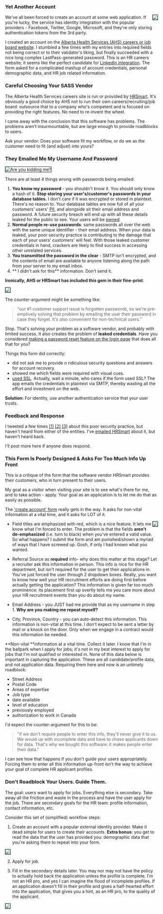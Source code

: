 <!-- {PublishedOn:"May 7 2014",Title:"They Just Emailed Me My Own Password", Intro:"A log of the time an HR careers-job application tracking software vendor emailed me my own password."} -->
<style>img{border: 1px solid black}.floatr{float:right;}</style>

### Yet Another Account ###
 
<img src="http://i.imgur.com/eGlDUBq.png" class="floatr" />

We've all been forced to create an account at some web application. If you're lucky, the service has identity integration with the popular providers - Facebook, Twitter, Google, Microsoft, and they're only storing authentication tokens from the 3rd party.

I created an account on the [Alberta Health Services (AHS) careers or job board website](https://albertahealthservices.ats.hrsmart.com/cgi-bin/a/editprofile.cgi). I stumbled a few times with my entries into required fields not being correct or to their validator's liking, but finally succeeded with a nice long complex LastPass-generated password. This is an HR careers website; it seems like the perfect candidate for  [LinkedIn integration](http://developer.linkedin.com/documents/authentication).  The form asked for a complicated mashup of account credentials, personal demographic data, and HR job related information.


### Careful Choosing Your SASS Vendor ###

The Alberta Health Services careers site is run or provided by [HRSmart](https://www.hrsmart.com/). It's obviously a good choice by AHS not to run their own careers/recruiting/job board: outsource that to a company who's competent and is focused on providing the right features. No need to re-invent the wheel. 

I came away with the conclusion that this software has problems. The problems aren't insurmountable, but are large enough to provide roadblocks to users. 

Ask your vendor: Does your software fit my workflow, or do we as the customer need to fit (and adjust) into yours?


### They Emailed Me My Username And Password ###

<img src="http://i.imgur.com/mSKPOeC.png" alt="Are you kidding me?" title="Are you kidding me?"   />

There are at least 4 things wrong with passwords being emailed:

1. **You know my password** - you shouldn't know it. You should only know a hash of it. **Stop storing your user's/customer's passwords in your database tables.** I don't care if it was encrypted or stored in plaintext. There's no reason to. Your database tables are now full of all your customers' users' [PII](https://en.wikipedia.org/wiki/Personally_identifiable_information), and alongside sit their email address and password. A future security breach will end up with all these details leaked for the public to see. Your users will be [pwned](http://haveibeenpwned.com). 
1. **Normal people re-use passwords**: same passwords all over the web with the same unique identifier - their email address. When your data is leaked, your poor security practice is contributing to the damage that each of your users' customers' will feel. With those leaked customer credentials in hand, crackers are likely to find success in accessing other unrelated services.    
1. **You transmitted the password in the clear** - SMTP isn't encrypted, and the contents of email are available to anyone listening along the path from your server to my email inbox. 
1. ** I didn't ask for this** information. Don't send it.

**Ironically, AHS or HRSmart has included this gem in their fine-print**:

![](http://i.imgur.com/Lv1MCh3.png)

The counter-argument might be something like: 

>"our #1 customer support issue is forgotten passwords, so we're pre-emptively solving that problem by emailing the user their password in case they forget. It's also convenient for non-technical users."

Stop. That's solving *your* problem as a software vendor, and probably with limited success. It also creates the problem of **leaked credentials**. Have you considered [making a password reset feature on the login page](http://www.troyhunt.com/2012/05/everything-you-ever-wanted-to-know.html) that does all that for you? 

  Things this form did correctly:

- did not ask me to provide *n* ridiculous security questions and answers for account recovery.
- showed me which fields were required with visual cues. 
- [used SSL](http://i.imgur.com/pMvFgOf.png). Actually, wait a minute, who cares if the form used SSL? The app emails the credentials in plaintext via SMTP, thereby wasting all the effort and investment on the web.

**Solution:** For identity, use another authentication service that your user trusts. 


### Feedback and Response ###

I tweeted a few times [[1]](https://twitter.com/Philoushka/status/462434155670691840) [[2]](https://twitter.com/Philoushka/status/462436248632557568) [[3]](https://twitter.com/Philoushka/status/462438911063490560) about this poor security practice, but haven't heard from either of the entities. I've [emailed HRSmart](http://i.imgur.com/rbqXHix.png) about it, but haven't heard back.

I'll post more here if anyone does respond.


### This Form Is Poorly Designed & Asks For Too Much Info Up Front ###

This is a critique of the form that the software vendor HRSmart provides their customers, who in turn present to their users. 

My goal as a visitor when visiting your site is to see what's there for me, and to take action - apply. Your goal as an application is to let me do that as easily as possible.

The ['create account' form](https://albertahealthservices.ats.hrsmart.com/cgi-bin/a/editprofile.cgi) really gets in the way. It asks for non-vital information at a vital time, and it asks for LOT of it. 

<img src="http://i.imgur.com/rsA9rhx.png" class="floatr" />

- Field titles are emphasized with red, which is a nice feature. It lets me know what I'm forced to enter. The problem is that the fields **aren't de-emphasized** (i.e. turn to black) when you've entered a valid value. So what happens? I submit the form and am punished/shown a myriad of ways that I have screwed up. Gosh, if only I had known what you wanted.
  
- Referral Source as **required** info- why does this matter at this stage? Let a recruiter ask this information in person. This info is nice for the HR department, but isn't required for the user to get their applications in. You've just forced the user through 2 dropdown boxes. Really, you want to know how well your HR recruitment efforts are doing first before actually getting the application? This information is given far too much prominence: its placement first up overtly tells me you care more about your HR recruitment events than you do about my name.

- Email Address - you JUST had me provide that as my username in step 1. **Why are you making me repeat myself?**
- City, Province, Country - you can auto-detect this information. This information is non-vital at this time. I don't expect to be sent a letter by mail or a knock on the door. Only when we engage in a contract would this information be needed.

**Non-vital **information at a vital time. Collect it later. I know that I'm in the ballpark when I apply for jobs; it's not in my best interest to apply for jobs that I'm not qualified or interested in. None of this data below is important in capturing the application. These are all candidate/profile data, and not application data. Requiring them here and now is an untimely roadblock:

- Street Address 
- Postal Code  
- Areas of expertise
- Job type
- date available
- level of education  
- previously employed
- authorization to work in Canada

I'd expect the counter-argument for this to be:

>"if we don't require people to enter this info, they'll never give it to us. We would up with incomplete data and have to chase applicants down for data. That's why we bought this software: it makes people enter their data." 

I can see how that happens if you don't guide your users appropriately. Forcing them to enter all this information up-front isn't the way to achieve your goal of complete HR applicant profiles.

### Don't Roadblock Your Users. Guide Them. ###

The goal: users want to apply for jobs. Everything else is secondary. Take away all the friction and waste in the process and have the user apply for the job.
There are secondary goals for the HR team: profile information, contact information, etc.
 
Consider this set of (simplified) workflow steps:

1. Create an account with a popular external identity provider. Make it dead simple for users to create their accounts. **Extra bonus**: you get to read the data that the user has provided you: demographic data that you're asking them to repeat into your form.

  ![](http://i.imgur.com/xe1QQIM.png)

2. Apply for job.

3. Fill in the secondary details later. You may nor may not have the policy to actually hold back the application unless the profile is complete. I'm not an HR pro, and yes I can imagine the flood of incomplete profiles. If an application doesn't fill in their profile and gives a half-hearted effort into the application, that gives you a hint, as an HR pro, to the quality of the applicant.

  ![](http://i.imgur.com/7CoRhhZ.png)

